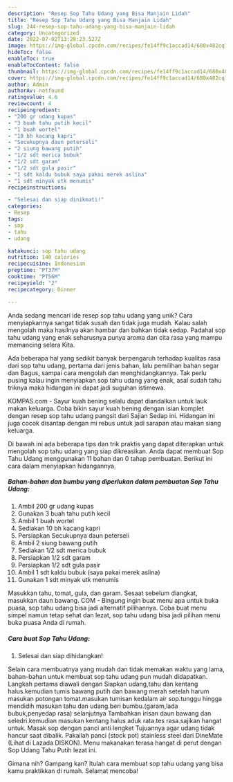 ```yaml
---
description: "Resep Sop Tahu Udang yang Bisa Manjain Lidah"
title: "Resep Sop Tahu Udang yang Bisa Manjain Lidah"
slug: 244-resep-sop-tahu-udang-yang-bisa-manjain-lidah
category: Uncategorized
date: 2022-07-02T13:28:23.527Z
image: https://img-global.cpcdn.com/recipes/fe14ff9c1accad14/680x482cq70/sop-tahu-udang-foto-resep-utama.jpg
hideToc: false
enableToc: true
enableTocContent: false
thumbnail: https://img-global.cpcdn.com/recipes/fe14ff9c1accad14/680x482cq70/sop-tahu-udang-foto-resep-utama.jpg
cover: https://img-global.cpcdn.com/recipes/fe14ff9c1accad14/680x482cq70/sop-tahu-udang-foto-resep-utama.jpg
author: Admin
authorAv: notfound
ratingvalue: 4.6
reviewcount: 4
recipeingredient:
- "200 gr udang kupas"
- "3 buah tahu putih kecil"
- "1 buah wortel"
- "10 bh kacang kapri"
- "Secukupnya daun peterseli"
- "2 siung bawang putih"
- "1/2 sdt merica bubuk"
- "1/2 sdt garam"
- "1/2 sdt gula pasir"
- "1 sdt kaldu bubuk saya pakai merek aslina"
- "1 sdt minyak utk menumis"
recipeinstructions:

- "Selesai dan siap dinikmati!"
categories:
- Resep
tags:
- sop
- tahu
- udang

katakunci: sop tahu udang 
nutrition: 140 calories
recipecuisine: Indonesian
preptime: "PT37M"
cooktime: "PT56M"
recipeyield: "2"
recipecategory: Dinner

---
```





Anda sedang mencari ide resep sop tahu udang yang unik? Cara menyiapkannya sangat tidak susah dan tidak juga mudah. Kalau salah mengolah maka hasilnya akan hambar dan bahkan tidak sedap. Padahal sop tahu udang yang enak seharusnya punya aroma dan cita rasa yang mampu memancing selera Kita.





Ada beberapa hal yang sedikit banyak berpengaruh terhadap kualitas rasa dari sop tahu udang, pertama dari jenis bahan, lalu pemilihan bahan segar dan Bagus, sampai cara mengolah dan menghidangkannya. Tak perlu pusing kalau ingin menyiapkan sop tahu udang yang enak,      asal sudah tahu triknya maka hidangan ini dapat jadi suguhan istimewa.














KOMPAS.com - Sayur kuah bening selalu dapat diandalkan untuk lauk makan keluarga. Coba bikin sayur kuah bening dengan isian komplet dengan resep sop tahu udang pangsit dari Sajian Sedap ini. Hidangan ini juga cocok disantap dengan mi rebus untuk jadi sarapan atau makan siang keluarga.






Di bawah ini ada beberapa tips dan trik praktis yang dapat diterapkan untuk mengolah sop tahu udang yang siap dikreasikan. Anda dapat membuat Sop Tahu Udang menggunakan 11 bahan dan 0 tahap pembuatan. Berikut ini cara dalam menyiapkan hidangannya.

<!--inarticleads1-->

##### Bahan-bahan dan bumbu yang diperlukan dalam pembuatan Sop Tahu Udang:

1. Ambil 200 gr udang kupas
1. Gunakan 3 buah tahu putih kecil
1. Ambil 1 buah wortel
1. Sediakan 10 bh kacang kapri
1. Persiapkan Secukupnya daun peterseli
1. Ambil 2 siung bawang putih
1. Sediakan 1/2 sdt merica bubuk
1. Persiapkan 1/2 sdt garam
1. Persiapkan 1/2 sdt gula pasir
1. Ambil 1 sdt kaldu bubuk (saya pakai merek aslina)
1. Gunakan 1 sdt minyak utk menumis


Masukkan tahu, tomat, gula, dan garam. Sesaat sebelum diangkat, masukkan daun bawang. COM - Bingung ingin buat menu apa untuk buka puasa, sop tahu udang bisa jadi alternatif pilihannya. Coba buat menu simpel namun tetap sehat dan lezat, sop tahu udang bisa jadi pilihan menu buka puasa Anda di rumah. 

<!--inarticleads2-->

##### Cara buat Sop Tahu Udang:


1. Selesai dan siap dihidangkan!

Selain cara membuatnya yang mudah dan tidak memakan waktu yang lama, bahan-bahan untuk membuat sop tahu udang pun mudah didapatkan. Langkah pertama diawali dengan Siapkan udang,tahu dan kentang halus.kemudian tumis bawang putih dan bawang merah setelah harum masukan potongan tomat.masukan tumisan kedalam air sop.tunggu hingga mendidih masukan tahu dan udang.beri bumbu.(garam,lada bubuk,penyedap rasa) selanjutnya Tambahkan irisan daun bawang dan seledri.kemudian masukan kentang halus aduk rata.tes rasa.sajikan hangat untuk. Masak sop dengan panci anti lengket Tujuannya agar udang tidak hancur saat dibalik. Pakailah panci (stock pot) stainless steel dari DineMate (Lihat di Lazada DISKON). Menu makanakan terasa hangat di perut dengan Sop Udang Tahu Putih lezat ini. 

Gimana nih? Gampang kan? Itulah cara membuat sop tahu udang yang bisa kamu praktikkan di rumah. Selamat mencoba!
